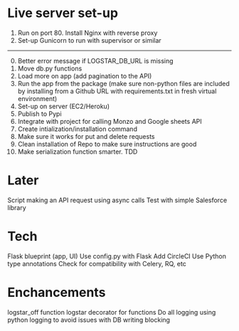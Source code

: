 # Live server set-up

1. Run on port 80. Install Nginx with reverse proxy
2. Set-up Gunicorn to run with supervisor or similar

---

0. Better error message if LOGSTAR_DB_URL is missing
1. Move db.py functions
2. Load more on app (add pagination to the API)
3. Run the app from the package (make sure non-python files are included by installing from a Github URL with requirements.txt in fresh virtual environment)
4. Set-up on server (EC2/Heroku)
5. Publish to Pypi
6. Integrate with project for calling Monzo and Google sheets API
7. Create intialization/installation command
8. Make sure it works for put and delete requests
9. Clean installation of Repo to make sure instructions are good
10. Make serialization function smarter. TDD

# Later

Script making an API request using async calls
Test with simple Salesforce library

# Tech

Flask blueprint (app, UI)
Use config.py with Flask
Add CircleCI
Use Python type annotations
Check for compatibility with Celery, RQ, etc

# Enchancements

logstar_off function
logstar decorator for functions
Do all logging using python logging to avoid issues with DB writing blocking
